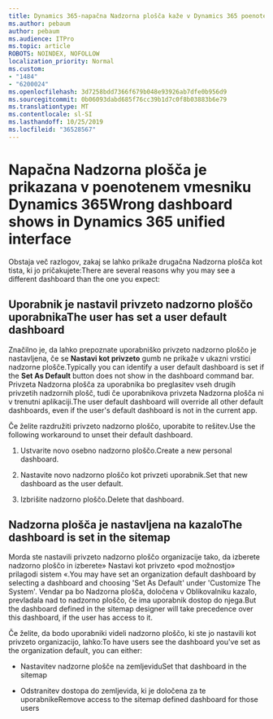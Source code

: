 ```yaml
---
title: Dynamics 365-napačna Nadzorna plošča kaže v Dynamics 365 poenoteni vmesnik
ms.author: pebaum
author: pebaum
ms.audience: ITPro
ms.topic: article
ROBOTS: NOINDEX, NOFOLLOW
localization_priority: Normal
ms.custom:
- "1484"
- "6200024"
ms.openlocfilehash: 3d7258bdd7366f679b048e93926ab7dfe0b956d9
ms.sourcegitcommit: 0b06093dabd685f76cc39b1d7c0f8b03883b6e79
ms.translationtype: MT
ms.contentlocale: sl-SI
ms.lasthandoff: 10/25/2019
ms.locfileid: "36528567"
---
```

# <a name="wrong-dashboard-shows-in-dynamics-365-unified-interface"></a><span data-ttu-id="63c8a-102">Napačna Nadzorna plošča je prikazana v poenotenem vmesniku Dynamics 365</span><span class="sxs-lookup"><span data-stu-id="63c8a-102">Wrong dashboard shows in Dynamics 365 unified interface</span></span>

<span data-ttu-id="63c8a-103">Obstaja več razlogov, zakaj se lahko prikaže drugačna Nadzorna plošča kot tista, ki jo pričakujete:</span><span class="sxs-lookup"><span data-stu-id="63c8a-103">There are several reasons why you may see a different dashboard than the one you expect:</span></span>

## <a name="the-user-has-set-a-user-default-dashboard"></a><span data-ttu-id="63c8a-104">Uporabnik je nastavil privzeto nadzorno ploščo uporabnika</span><span class="sxs-lookup"><span data-stu-id="63c8a-104">The user has set a user default dashboard</span></span> 

<span data-ttu-id="63c8a-105">Značilno je, da lahko prepoznate uporabniško privzeto nadzorno ploščo je nastavljena, če se **Nastavi kot privzeto** gumb ne prikaže v ukazni vrstici nadzorne plošče.</span><span class="sxs-lookup"><span data-stu-id="63c8a-105">Typically you can identify a user default dashboard is set if the **Set As Default** button does not show in the dashboard command bar.</span></span> <span data-ttu-id="63c8a-106">Privzeta Nadzorna plošča za uporabnika bo preglasitev vseh drugih privzetih nadzornih plošč, tudi če uporabnikova privzeta Nadzorna plošča ni v trenutni aplikaciji.</span><span class="sxs-lookup"><span data-stu-id="63c8a-106">The user default dashboard will override all other default dashboards, even if the user's default dashboard is not in the current app.</span></span>

<span data-ttu-id="63c8a-107">Če želite razdružiti privzeto nadzorno ploščo, uporabite to rešitev.</span><span class="sxs-lookup"><span data-stu-id="63c8a-107">Use the following workaround to unset their default dashboard.</span></span>

1. <span data-ttu-id="63c8a-108">Ustvarite novo osebno nadzorno ploščo.</span><span class="sxs-lookup"><span data-stu-id="63c8a-108">Create a new personal dashboard.</span></span>

2. <span data-ttu-id="63c8a-109">Nastavite novo nadzorno ploščo kot privzeti uporabnik.</span><span class="sxs-lookup"><span data-stu-id="63c8a-109">Set that new dashboard as the user default.</span></span>

3. <span data-ttu-id="63c8a-110">Izbrišite nadzorno ploščo.</span><span class="sxs-lookup"><span data-stu-id="63c8a-110">Delete that dashboard.</span></span>

## <a name="the-dashboard-is-set-in-the-sitemap"></a><span data-ttu-id="63c8a-111">Nadzorna plošča je nastavljena na kazalo</span><span class="sxs-lookup"><span data-stu-id="63c8a-111">The dashboard is set in the sitemap</span></span>

<span data-ttu-id="63c8a-112">Morda ste nastavili privzeto nadzorno ploščo organizacije tako, da izberete nadzorno ploščo in izberete» Nastavi kot privzeto «pod možnostjo» prilagodi sistem «.</span><span class="sxs-lookup"><span data-stu-id="63c8a-112">You may have set an organization default dashboard by selecting a dashboard and choosing 'Set As Default' under 'Customize The System'.</span></span> <span data-ttu-id="63c8a-113">Vendar pa bo Nadzorna plošča, določena v Oblikovalniku kazalo, prevladala nad to nadzorno ploščo, če ima uporabnik dostop do njega.</span><span class="sxs-lookup"><span data-stu-id="63c8a-113">But the dashboard defined in the sitemap designer will take precedence over this dashboard, if the user has access to it.</span></span>

<span data-ttu-id="63c8a-114">Če želite, da bodo uporabniki videli nadzorno ploščo, ki ste jo nastavili kot privzeto organizacijo, lahko:</span><span class="sxs-lookup"><span data-stu-id="63c8a-114">To have users see the dashboard you've set as the organization default, you can either:</span></span>

* <span data-ttu-id="63c8a-115">Nastavitev nadzorne plošče na zemljevidu</span><span class="sxs-lookup"><span data-stu-id="63c8a-115">Set that dashboard in the sitemap</span></span>

* <span data-ttu-id="63c8a-116">Odstranitev dostopa do zemljevida, ki je določena za te uporabnike</span><span class="sxs-lookup"><span data-stu-id="63c8a-116">Remove access to the sitemap defined dashboard for those users</span></span>
